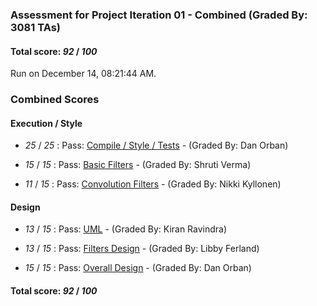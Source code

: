 ### Assessment for Project Iteration 01 - Combined (Graded By: 3081 TAs)

#### Total score: _92_ / _100_

Run on December 14, 08:21:44 AM.


### Combined Scores


#### Execution / Style

+  _25_ / _25_ : Pass: [Compile / Style / Tests](PROJ_01_Automated_Assessment.md) - (Graded By: Dan Orban)



+  _15_ / _15_ : Pass: [Basic Filters](PROJ_01_BasicFilters_Assessment.md) - (Graded By: Shruti Verma)



+  _11_ / _15_ : Pass: [Convolution Filters](PROJ_01_ConvFilters_Assessment.md) - (Graded By: Nikki Kyllonen)




#### Design

+  _13_ / _15_ : Pass: [UML](PROJ_01_UML_Assessment.md) - (Graded By: Kiran Ravindra)



+  _13_ / _15_ : Pass: [Filters Design](PROJ_01_FiltersDesign_Assessment.md) - (Graded By: Libby Ferland)



+  _15_ / _15_ : Pass: [Overall Design](PROJ_01_OverallDesign_Assessment.md) - (Graded By: Dan Orban)



#### Total score: _92_ / _100_

